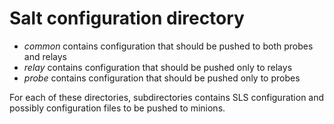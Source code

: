 # Salt configuration directory
* _common_ contains configuration that should be pushed to both probes and relays
* _relay_ contains configuration that should be pushed only to relays
* _probe_ contains configuration that should be pushed only to probes

For each of these directories, subdirectories contains SLS configuration and possibly configuration files to be pushed to minions.
